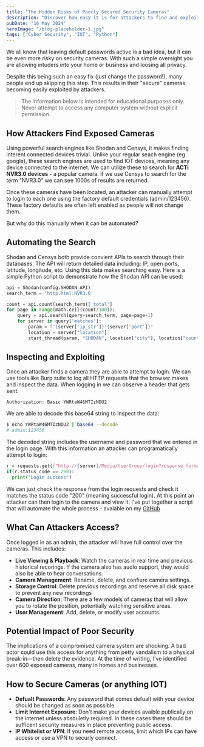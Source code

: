 ```yaml
---
title: "The Hidden Risks of Poorly Secured Security Cameras"
description: "Discover how easy it is for attackers to find and exploit cameras that are connected to the internet."
pubDate: "16 May 2024"
heroImage: "/blog-placeholder-1.jpg"
tags: ["Cyber Security", "IOT", "Python"]
---
```


We all know that leaving default passwords active is a bad idea, but it can be even more risky on
security cameras. With such a simple oversight you are allowing intuders into your home or business
and loosing all privacy.

Despite this being such an easy fix (just change the password!), many people end up skipping this step.
This results in their "secure" cameras becoming easily exploited by attackers.

> The information below is intended for educational purposes only. Never attempt to access any computer
> system without explicit permission.

## How Attackers Find Exposed Cameras

Using powerful search engines like Shodan and Censys, it makes finding interent connected devices
trivial. Unlike your regular seach engine (eg google), these search engines are used to find
IOT devices, meaning any device connected to the internet. We can utilize these to search for
**ACTi NVR3.0 devices** - a popular camera. If we use Censys to search for the term "NVR3.0"
we can see 1000s of results are returned.

Once these cameras have been located, an attacker can manually attempt to login to each one
using the factory default credentials (admin/123456). These factory defaults are often left
enabled as people will not change them.

But why do this manually when it can be automated?

## Automating the Search

Shodan and Censys both provide convient APIs to search through their databases. The API will return
detailed data including: IP, open ports, latitude, longitude, etc. Using this data makes searching
easy. Here is a simple Python script to demonstrate how the Shodan API can be used:

```python
api = Shodan(config.SHODAN_API)
search_term = 'http.html:NVR3.0'

count = api.count(search_term)['total']
for page in range(math.ceil(count/100)):
    query = api.search(query=search_term, page=page+1)
    for server in query['matches']:
        param = f"{server['ip_str']}:{server['port']}"
        location = server["location"]
        start_thread(param, "SHODAN", location["city"], location["country_name"], location["country_code"], location["longitude"], location["latitude"])

```

## Inspecting and Exploiting

Once an attacker finds a camera they are able to attempt to login. We can use tools
like Burp suite to log all HTTP requests that the browser makes and inspect the data.
When logging in we can observe a header that gets sent:

```
Authorization: Basic YWRtaW46MTIzNDU2
```

We are able to decode this base64 string to inspect the data:

```sh
$ echo YWRtaW46MTIzNDU2 | base64 --decode                                                                                                                          2ms
# admin:123456
```

The decoded string includes the username and password that we entered in the login
page. With this information an attacker can programatically attempt to login:

```python
r = requests.get(f"http://{server}/Media/UserGroup/login?response_format=json", headers={"Authorization": "Basic YWRtaW46MTIzNDU2" }, timeout=10)
if(r.status_code == 200):
  print("Login success")
```

We can just check the response from the login requests and check it matches the
status code "200" (meaning successful login). At this point an attacker can then
login to the camera and view it. I've put together a script that will
automate the whole process - avaiable on my [GitHub](https://github.com/member87/cam-finder)

## What Can Attackers Access?

Once logged in as an admin, the attacker will have full control over the cameras. This includes:

-   **Live Viewing & Playback**: Watch the cameras in real time and previous historical recorings.
    If the camera also has audio support, they would also be able to hear conversations.
-   **Camera Management**: Rename, delete, and confiure camera settings.
-   **Storage Control**: Delete previous recordings and reserve all disk space to prevent any
    new recordings
-   **Camera Direction**: There are a few models of cameras that will allow you to rotate the
    position, potentially watching sensitive areas.
-   **User Management**: Add, delete, or modify user accounts.

## Potential Impact of Poor Security

The implications of a compromised camera system are shocking. A bad actor could use this access
for anything from petty vandalism to a physical break-in—then delete the evidence. At the time of
writing, I’ve identified over 600 exposed cameras, many in homes and businesses.

## How to Secure Cameras (or anything IOT)

-   **Defualt Passwords**: Any password that comes defualt with your device should
    be changed as soon as possible.
-   **Limit Internet Exposure**: Don't make your devices avaible publically on the
    internet unless absouletly required. In these cases there should be sufficent
    security measures in place preventing public access.
-   **IP Whitelist or VPN**: If you need remote access, limit which IPs can have access
    or use a VPN to securly connect.
